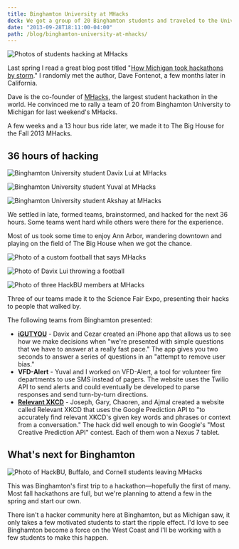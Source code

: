 ```yaml
---
title: Binghamton University at MHacks
deck: We got a group of 20 Binghamton students and traveled to the University of Michigan for MHacks, the largest student hackathon.
date: "2013-09-28T18:11:00-04:00"
path: /blog/binghamton-university-at-mhacks/
---
```


![Photos of students hacking at MHacks](./mhacks-hacking.jpg)

Last spring I read a great blog post titled "[How Michigan took hackathons by storm](https://medium.com/hackers-and-hacking/e6439754078)." I randomly met the author, Dave Fontenot, a few months later in California.

Dave is the co-founder of [MHacks](http://mhacks.org/), the largest student hackathon in the world. He convinced me to rally a team of 20 from Binghamton University to Michigan for last weekend's MHacks.

A few weeks and a 13 hour bus ride later, we made it to The Big House for the Fall 2013 MHacks.

## 36 hours of hacking

![Binghamton University student Davix Lui at MHacks](./mhacks-davix.jpg)

![Binghamton University student Yuval at MHacks](./mhacks-yuval.jpg)

![Binghamton University student Akshay at MHacks](./mhacks-akshay.jpg)

We settled in late, formed teams, brainstormed, and hacked for the next 36 hours. Some teams went hard while others were there for the experience.

Most of us took some time to enjoy Ann Arbor, wandering downtown and playing on the field of The Big House when we got the chance.

![Photo of a custom football that says MHacks](./mhacks-football.jpg)

![Photo of Davix Lui throwing a football](./mhacks-football-davix.jpg)

![Photo of three HackBU members at MHacks](./mhacks-trio.jpg)

Three of our teams made it to the Science Fair Expo, presenting their hacks to people that walked by.

The following teams from Binghamton presented:

- **[iGUTYOU](http://mhacks.challengepost.com/submissions/17505-igutyou)** \- Davix and Cezar created an iPhone app that allows us to see how we make decisions when "we're presented with simple questions that we have to answer at a really fast pace." The app gives you two seconds to answer a series of questions in an "attempt to remove user bias."
- **VFD-Alert** \- Yuval and I worked on VFD-Alert, a tool for volunteer fire departments to use SMS instead of pagers. The website uses the Twilio API to send alerts and could eventually be developed to parse responses and send turn-by-turn directions.
- **[Relevant XKCD](http://relevant-xkcd.appspot.com/)** \- Joseph, Gary, Chaoren, and Ajmal created a website called Relevant XKCD that uses the Google Prediction API to "to accurately find relevant XKCD's given key words and phrases or context from a conversation." The hack did well enough to win Google's "Most Creative Prediction API" contest. Each of them won a Nexus 7 tablet.

## What's next for Binghamton

![Photo of HackBU, Buffalo, and Cornell students leaving MHacks](./mhacks-bus.jpg)

This was Binghamton's first trip to a hackathon—hopefully the first of many. Most fall hackathons are full, but we're planning to attend a few in the spring and start our own.

There isn't a hacker community here at Binghamton, but as Michigan saw, it only takes a few motivated students to start the ripple effect. I'd love to see Binghamton become a force on the West Coast and I'll be working with a few students to make this happen.

